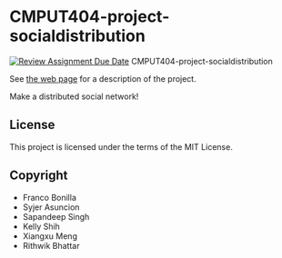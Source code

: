 CMPUT404-project-socialdistribution
===================================
[![Review Assignment Due Date](https://classroom.github.com/assets/deadline-readme-button-22041afd0340ce965d47ae6ef1cefeee28c7c493a6346c4f15d667ab976d596c.svg)](https://classroom.github.com/a/zUKWOP3z)
CMPUT404-project-socialdistribution

See [the web page](https://uofa-cmput404.github.io/general/project.html) for a description of the project.

Make a distributed social network!

## License

This project is licensed under the terms of the MIT License.

## Copyright

* Franco Bonilla
* Syjer Asuncion
* Sapandeep Singh
* Kelly Shih
* Xiangxu Meng
* Rithwik Bhattar

